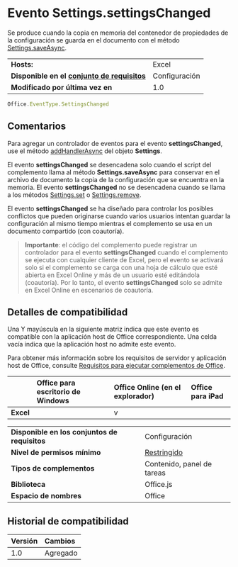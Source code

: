

# <a name="settings.settingschanged-event"></a>Evento Settings.settingsChanged
Se produce cuando la copia en memoria del contenedor de propiedades de la configuración se guarda en el documento con el método [Settings.saveAsync](../../reference/shared/settings.saveasync.md).

|||
|:-----|:-----|
|**Hosts:**|Excel |
|**Disponible en el [conjunto de requisitos](../../docs/overview/specify-office-hosts-and-api-requirements.md)**|Configuración|
|**Modificado por última vez en**|1.0|

```js
Office.EventType.SettingsChanged
```


## <a name="remarks"></a>Comentarios

Para agregar un controlador de eventos para el evento **settingsChanged**, use el método [addHandlerAsync](../../reference/shared/settings.addhandlerasync.md) del objeto **Settings**.

El evento **settingsChanged** se desencadena solo cuando el script del complemento llama al método **Settings.saveAsync** para conservar en el archivo de documento la copia de la configuración que se encuentra en la memoria. El evento **settingsChanged** no se desencadena cuando se llama a los métodos [Settings.set](../../reference/shared/settings.set.md) o [Settings.remove](../../reference/shared/settings.remove.md).

El evento **settingsChanged** se ha diseñado para controlar los posibles conflictos que pueden originarse cuando varios usuarios intentan guardar la configuración al mismo tiempo mientras el complemento se usa en un documento compartido (con coautoría).


 >**Importante**: el código del complemento puede registrar un controlador para el evento **settingsChanged** cuando el complemento se ejecuta con cualquier cliente de Excel, pero el evento se activará solo si el complemento se carga con una hoja de cálculo que esté abierta en Excel Online _y_ más de un usuario esté editándola (coautoría). Por lo tanto, el evento **settingsChanged** solo se admite en Excel Online en escenarios de coautoría.


## <a name="support-details"></a>Detalles de compatibilidad


Una Y mayúscula en la siguiente matriz indica que este evento es compatible con la aplicación host de Office correspondiente. Una celda vacía indica que la aplicación host no admite este evento.

Para obtener más información sobre los requisitos de servidor y aplicación host de Office, consulte [Requisitos para ejecutar complementos de Office](../../docs/overview/requirements-for-running-office-add-ins.md).



||**Office para escritorio de Windows**|**Office Online (en el explorador)**|**Office para iPad**|
|:-----|:-----|:-----|:-----|
|**Excel**||v||

|||
|:-----|:-----|
|**Disponible en los conjuntos de requisitos**|Configuración|
|**Nivel de permisos mínimo**|[Restringido](../../docs/develop/requesting-permissions-for-api-use-in-content-and-task-pane-add-ins.md)|
|**Tipos de complementos**|Contenido, panel de tareas|
|**Biblioteca**|Office.js|
|**Espacio de nombres**|Office|

## <a name="support-history"></a>Historial de compatibilidad




|**Versión**|**Cambios**|
|:-----|:-----|
|1.0|Agregado|
